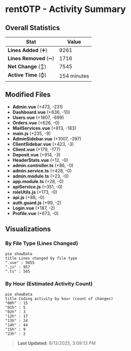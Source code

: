 # rentOTP - Activity Summary 

## Overall Statistics

| Stat                   | Value                                                             |
| ---------------------- | ----------------------------------------------------------------- |
| **Lines Added** (➕)   | 9261                                          |
| **Lines Removed** (➖) | 1716                                        |
| **Net Change** (↕)    | 7545                |
| **Active Time** (⌚)   | 154 minutes |


## Modified Files
- **Admin.vue** (+473, -231)
- **Dashboard.vue** (+636, -10)
- **Users.vue** (+1807, -699)
- **Orders.vue** (+626, -0)
- **MailServices.vue** (+813, -183)
- **main.js** (+235, -9)
- **AdminSidebar.vue** (+1007, -397)
- **ClientSidebar.vue** (+423, -3)
- **Client.vue** (+179, -177)
- **Deposit.vue** (+914, -3)
- **HeaderStats.vue** (+12, -0)
- **admin.controller.ts** (+86, -0)
- **admin.service.ts** (+428, -0)
- **admin.module.ts** (+23, -0)
- **app.module.ts** (+28, -0)
- **apiService.js** (+351, -0)
- **roleUtils.js** (+173, -0)
- **api.js** (+88, -0)
- **auth.guard.js** (+99, -2)
- **Login.vue** (+187, -2)
- **Profile.vue** (+673, -0)

## Visualizations

### By File Type (Lines Changed)

```mermaid
pie showData
title Lines changed by file type
".vue" : 9455
".js" : 957
".ts" : 565
```

### By Hour (Estimated Activity Count)

```mermaid
pie showData
title Coding activity by hour (count of changes)
"00h" : 15
"01h" : 5
"02h" : 3
"12h" : 17
"13h" : 24
"14h" : 44
"15h" : 9
"23h" : 2
```


> **Last Updated:** 8/13/2025, 3:09:13 PM